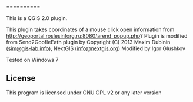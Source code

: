 
==========

This is a QGIS 2.0 plugin.

This plugin takes coordinates of a mouse click open information from http://geoportal.roslesinforg.ru:8080/arend_popup.php?
Plugin is modified from Send2GoofleEath plugin by
Copyright (C) 2013 Maxim Dubinin (sim@gis-lab.info), NextGIS (info@nextgis.org)
Modified by Igor Glushkov

Tested on Windows 7

License
-------------
This program is licensed under GNU GPL v2 or any later version




